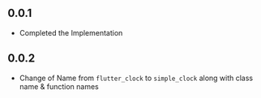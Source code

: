 ## 0.0.1

* Completed the Implementation

## 0.0.2
* Change of Name from `flutter_clock` to `simple_clock` along with class name & function names
